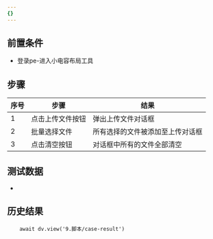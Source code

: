 ```yaml
---
{}
---
```


## 前置条件

- 登录pe-进入小电容布局工具

## 步骤

| 序号  | 步骤       | 结果               |
| --- | -------- | ---------------- |
| 1   | 点击上传文件按钮 | 弹出上传文件对话框        |
| 2   | 批量选择文件   | 所有选择的文件被添加至上传对话框 |
| 3   | 点击清空按钮   | 对话框中所有的文件全部清空    |

## 测试数据

- 

## 历史结果

```dataviewjs
    await dv.view('9.脚本/case-result')
```
